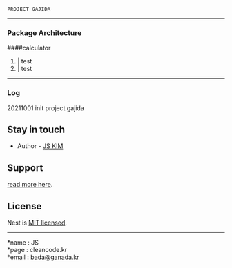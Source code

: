 ```
PROJECT GAJIDA
```
---
### Package Architecture
####calculator
1. | test
2. | test

---
### Log
20211001 init project gajida

## Stay in touch

- Author - [JS KIM](https://cleancode.kr)

## Support

[read more here](https://cleancode.kr).

## License

Nest is [MIT licensed](LICENSE).

---
*name : JS  
*page : cleancode.kr    
*email : bada@ganada.kr